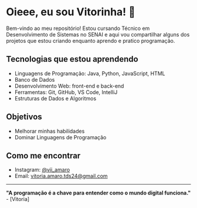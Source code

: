 # Oieee, eu sou Vitorinha! 🌺

Bem-vindo ao meu repositório! Estou cursando Técnico em Desenvolvimento de Sistemas no SENAI e aqui vou compartilhar alguns dos projetos que estou criando enquanto aprendo e pratico programação.

##  Tecnologias que estou aprendendo

 - Linguagens de Programação: Java, Python, JavaScript, HTML
 - Banco de Dados
 - Desenvolvimento Web: front-end e back-end
 - Ferramentas: Git, GitHub, VS Code, IntelliJ
 - Estruturas de Dados e Algoritmos



##  Objetivos

- Melhorar minhas habilidades
- Dominar Linguagens de Programação

## Como me encontrar

- Instagram: [@vii_amaro](https://instagram.com/vii_amaro)
- Email: vitoria.amaro.tds24@gmail.com

---

**"A programação é a chave para entender como o mundo digital funciona."** - [Vitoria]


